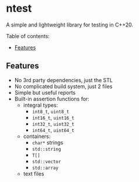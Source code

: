 # ntest

A simple and lightweight library for testing in C++20.

Table of contents:
- [Features](#features)

## Features

- No 3rd party dependencies, just the STL
- No complicated build system, just 2 files
- Simple but useful reports
- Built-in assertion functions for:
  - integral types:
    - `int8_t`, `uint8_t`
    - `int16_t`, `uint16_t`
    - `int32_t`, `uint32_t`
    - `int64_t`, `uint64_t`
  - containers:
    - `char*` strings
    - `std::string`
    - `T[]`
    - `std::vector`
    - `std::array`
  - text files
